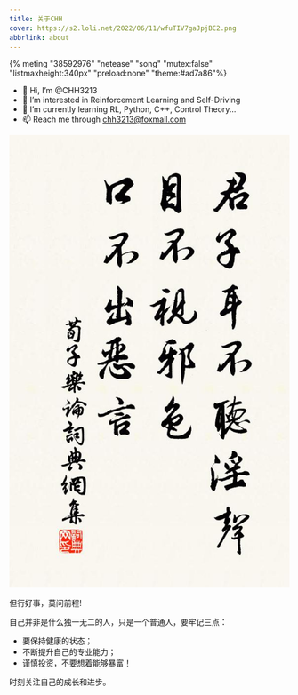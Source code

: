 ```yaml
---
title: 关于CHH
cover: https://s2.loli.net/2022/06/11/wfuTIV7gaJpjBC2.png
abbrlink: about
---
```

{% meting "38592976" "netease" "song" "mutex:false" "listmaxheight:340px" "preload:none" "theme:#ad7a86"%}


- 👋 Hi, I’m @CHH3213
- 👀 I’m interested in Reinforcement Learning and Self-Driving
- 🌱 I’m currently learning  RL, Python, C++, Control Theory...
- 📫 Reach me through chh3213@foxmail.com

![](/img/junzi.jpg#pic_center)

<!-- <center><img src="img/junzi.jpg" width=50%></center> -->

但行好事，莫问前程!

自己并非是什么独一无二的人，只是一个普通人，要牢记三点：
- 要保持健康的状态；
- 不断提升自己的专业能力；
- 谨慎投资，不要想着能够暴富！

时刻关注自己的成长和进步。
